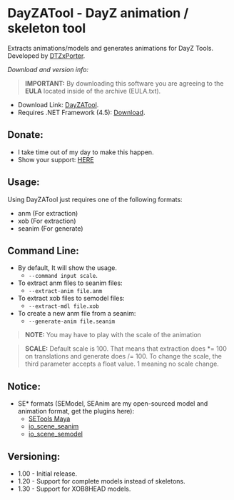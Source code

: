 # DayZATool - DayZ animation / skeleton tool
Extracts animations/models and generates animations for DayZ Tools. Developed by [DTZxPorter](https://twitter.com/dtzxporter).

_Download and version info:_

> **IMPORTANT:** By downloading this software you are agreeing to the **EULA** located inside of the archive (EULA.txt).

- Download Link: [DayZATool](https://mega.nz/#!lRZSiYiJ!re3Tq0SoSjyhTPTCZMZe28t0vaS11q1SzkwLaO3u8JM).
- Requires .NET Framework (4.5): [Download](https://www.microsoft.com/en-us/download/details.aspx?id=30653).

## Donate:
- I take time out of my day to make this happen.
- Show your support: [HERE](https://www.paypal.com/cgi-bin/webscr?cmd=_s-xclick&hosted_button_id=686S5QL7Z4HKQ)

## Usage:
Using DayZATool just requires one of the following formats:
- anm (For extraction)
- xob (For extraction)
- seanim (For generate)

## Command Line:
- By default, It will show the usage.
  - `--command input scale`.
- To extract anm files to seanim files:
  - `--extract-anim file.anm`
- To extract xob files to semodel files:
  - `--extract-mdl file.xob`
- To create a new anm file from a seanim:
  - `--generate-anim file.seanim`

> **NOTE:** You may have to play with the scale of the animation

> **SCALE:** Default scale is 100. That means that extraction does *= 100 on translations and generate does /= 100. To change the scale, the third parameter accepts a float value. 1 meaning no scale change.

## Notice:
- SE* formats (SEModel, SEAnim are my open-sourced model and animation format, get the plugins here):
   - [SETools Maya](https://github.com/dtzxporter/SETools)
   - [io_scene_seanim](https://github.com/SE2Dev/io_anim_seanim)
   - [io_scene_semodel](https://github.com/dtzxporter/io_model_semodel)

## Versioning:
- 1.00 - Initial release.
- 1.20 - Support for complete models instead of skeletons.
- 1.30 - Support for XOB8HEAD models.